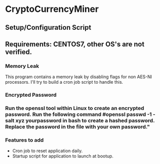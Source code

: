 # CryptoCurrencyMiner

<h2>Setup/Configuration Script<h2>
<p>Requirements: CENTOS7, other OS's are not verified.</p>

<h3>Memory Leak</h3>
<p>This program contains a memory leak by disabling flags for non AES-NI processors. I'll try to build a cron job script to handle this. </p>

<h3>Encrypted Password<h3>
<p>Run the openssl tool within Linux to create an encrypted password. 
Run the following command #openssl passwd -1 -salt xyz yourpassword 
in bash to create a hashed password. Replace the password in the file 
with your own password."</p>

<h3>Features to add</h3>
<p>
<ul>
<li>Cron job to reset application daily.</li>
<li>Startup script for application to launch at bootup.</li>
</ul>
</p>